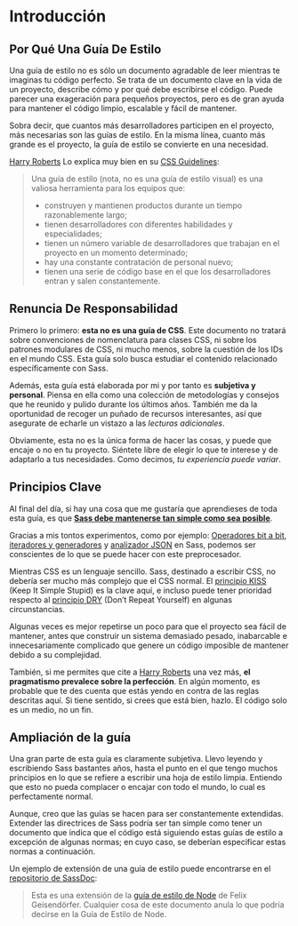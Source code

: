 
# Introducción

## Por Qué Una Guía De Estilo

Una guía de estilo no es sólo un documento agradable de leer mientras te imaginas tu código perfecto. Se trata de un documento clave en la vida de un proyecto, describe cómo y por qué debe escribirse el código. Puede parecer una exageración para pequeños proyectos, pero es de gran ayuda para mantener el código limpio, escalable y fácil de mantener.

Sobra decir, que cuantos más desarrolladores participen en el proyecto, más necesarias son las guías de estilo. En la misma línea, cuanto más grande es el proyecto, la guía de estilo se convierte en una necesidad.

[Harry Roberts](https://csswizardry.com) Lo explica muy bien en su [CSS Guidelines](https://cssguidelin.es/#the-importance-of-a-styleguide):

<blockquote>
  <p>Una guía de estilo (nota, no es una guía de estilo visual) es una valiosa herramienta para los equipos que:</p>
  <ul>
    <li>construyen y mantienen productos durante un tiempo razonablemente largo;</li>
    <li>tienen desarrolladores con diferentes habilidades y especialidades;</li>
    <li>tienen un número variable de desarrolladores que trabajan en el proyecto en un momento determinado;</li>
    <li>hay una constante contratación de personal nuevo;</li>
    <li>tienen una serie de código base en el que los desarrolladores entran y salen constantemente.</li>
  </ul>
</blockquote>

## Renuncia De Responsabilidad

Primero lo primero: **esta no es una guía de CSS**. Este documento no tratará sobre convenciones de nomenclatura para clases CSS, ni sobre los patrones modulares de CSS, ni mucho menos, sobre la cuestión de los IDs en el mundo CSS. Esta guía solo busca estudiar el contenido relacionado específicamente con Sass.

Además, esta guía está elaborada por mi y por tanto es **subjetiva y personal**. Piensa en ella como una colección de metodologías y consejos que he reunido y pulido durante los últimos años. También me da la oportunidad de recoger un puñado de recursos interesantes, así que asegurate de echarle un vistazo a las *lecturas adicionales*.

Obviamente, esta no es la única forma de hacer las cosas, y puede que encaje o no en tu proyecto. Siéntete libre de elegir lo que te interese y de adaptarlo a tus necesidades. Como decimos, *tu experiencia puede variar*.

## Principios Clave

Al final del día, si hay una cosa que me gustaría que aprendieses de toda esta guía, es que **[Sass debe mantenerse tan simple como sea posible](https://www.sitepoint.com/keep-sass-simple/)**.

Gracias a mis tontos experimentos, como por ejemplo: [Operadores bit a bit](https://github.com/HugoGiraudel/SassyBitwise), [iteradores y generadores](https://github.com/HugoGiraudel/SassyIteratorsGenerators) y [analizador JSON](https://github.com/HugoGiraudel/SassyJSON) en Sass, podemos ser conscientes de lo que se puede hacer con este preprocesador.

Mientras CSS es un lenguaje sencillo. Sass, destinado a escribir CSS, no debería ser mucho más complejo que el CSS normal. El [principio KISS](https://es.wikipedia.org/wiki/Principio_KISS) (Keep It Simple Stupid) es la clave aquí, e incluso puede tener prioridad respecto al [principio DRY](https://es.wikipedia.org/wiki/No_te_repitas) (Don’t Repeat Yourself) en algunas circunstancias.

Algunas veces es mejor repetirse un poco para que el proyecto sea fácil de mantener, antes que construir un sistema demasiado pesado, inabarcable e innecesariamente complicado que genere un código imposible de mantener debido a su complejidad.

También, si me permites que cite a [Harry Roberts](https://csswizardry.com) una vez más, **el pragmatismo prevalece sobre la perfección**. En algún momento, es probable que te des cuenta que estás yendo en contra de las reglas descritas aquí. Si tiene sentido, si crees que está bien, hazlo. El código solo es un medio, no un fin.



## Ampliación de la guía

Una gran parte de esta guía es claramente subjetiva. Llevo leyendo y escribiendo Sass bastantes años, hasta el punto en el que tengo muchos principios en lo que se refiere a escribir una hoja de estilo limpia. Entiendo que esto no pueda complacer o encajar con todo el mundo, lo cual es perfectamente normal.

Aunque, creo que las guías se hacen para ser constantemente extendidas. Extender las directrices de Sass podría ser tan simple como tener un documento que indica que el código está siguiendo estas guías de estilo a excepción de algunas normas; en cuyo caso, se deberían especificar estas normas a continuación.

Un ejemplo de extensión de una guía de estilo puede encontrarse en el [repositorio de SassDoc](https://github.com/SassDoc/sassdoc/blob/master/GUIDELINES.md):

> Esta es una extensión de la [guía de estilo de Node](https://github.com/felixge/node-style-guide) de Felix Geisendörfer. Cualquier cosa de este documento anula lo que podría decirse en la Guía de Estilo de Node.

